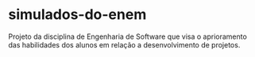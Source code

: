 # simulados-do-enem
Projeto da disciplina de Engenharia de Software que visa o aprioramento das habilidades dos alunos em relação a desenvolvimento de projetos.
